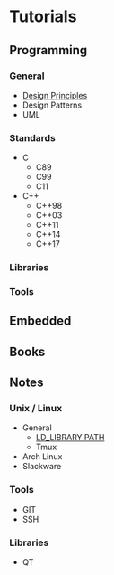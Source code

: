 # Tutorials

## Programming

### General
* [Design Principles](programming/general/design_principles.md)
* Design Patterns
* UML

### Standards
* C
  * C89
  * C99
  * C11
* C++
  * C++98
  * C++03
  * C++11
  * C++14
  * C++17

### Libraries

### Tools

## Embedded

## Books

## Notes

### Unix / Linux
* General
  * [LD_LIBRARY PATH](/xnix/ld_library_path.md)
  * Tmux
* Arch Linux
* Slackware

### Tools
* GIT
* SSH

### Libraries
* QT
